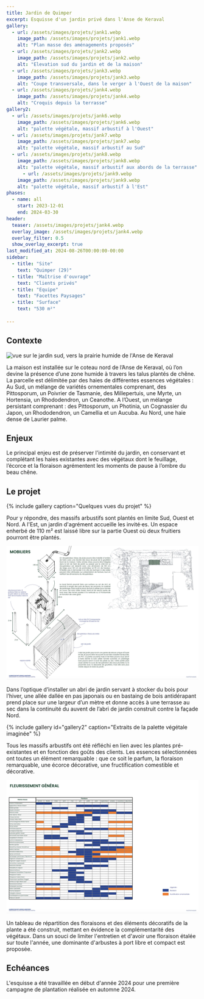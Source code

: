 ```yaml
---
title: Jardin de Quimper
excerpt: Esquisse d'un jardin privé dans l'Anse de Keraval
gallery:
  - url: /assets/images/projets/jank1.webp
    image_path: /assets/images/projets/jank1.webp
    alt: "Plan masse des aménagements proposés"
  - url: /assets/images/projets/jank2.webp
    image_path: /assets/images/projets/jank2.webp
    alt: "Elevation sud du jardin et de la maison"
  - url: /assets/images/projets/jank3.webp
    image_path: /assets/images/projets/jank3.webp
    alt: "Coupe transversale, dans le verger à l'Ouest de la maison"
  - url: /assets/images/projets/jank4.webp
    image_path: /assets/images/projets/jank4.webp
    alt: "Croquis depuis la terrasse" 
gallery2:
  - url: /assets/images/projets/jank6.webp
    image_path: /assets/images/projets/jank6.webp
    alt: "palette végétale, massif arbustif à l'Ouest"
  - url: /assets/images/projets/jank7.webp
    image_path: /assets/images/projets/jank7.webp
    alt: "palette végétale, massif arbustif au Sud"
  - url: /assets/images/projets/jank8.webp
    image_path: /assets/images/projets/jank8.webp
    alt: "palette végétale, massif arbustif aux abords de la terrasse"
      - url: /assets/images/projets/jank9.webp
    image_path: /assets/images/projets/jank9.webp
    alt: "palette végétale, massif arbustif à l'Est"
phases:
  - name: all
    start: 2023-12-01
    end: 2024-03-30
header:
  teaser: /assets/images/projets/jank4.webp
  overlay_image: /assets/images/projets/jank4.webp
  overlay_filter: 0.5
  show_overlay_excerpt: true
last_modified_at: 2024-08-26T00:00:00-00:00
sidebar:
  - title: "Site"
    text: "Quimper (29)"
  - title: "Maîtrise d'ouvrage"
    text: "Clients privés"
  - title: "Equipe"
    text: "Facettes Paysages"
  - title: "Surface"
    text: "530 m²"

---
```

## Contexte

![vue sur le jardin sud, vers la prairie humide de l'Anse de Keraval](/assets/images/projets/jank0.png)

La maison est installée sur le coteau nord de l’Anse de Keraval, où l’on devine la présence d’une zone humide à travers les talus plantés de chêne.
La parcelle est délimitée par des haies de différentes essences végétales :
Au Sud, un mélange de variétés ornementales comprenant, des Pittosporum, un Poivrier de Tasmanie, des Millepertuis, une Myrte, un Hortensia, un Rhododendron, un Ceanothe.
A l’Ouest, un mélange persistant comprenant : des Pittosporum, un Photinia, un Cognassier du Japon, un Rhododendron, un Camellia et un Aucuba.
Au Nord, une haie dense de Laurier palme.


## Enjeux

Le principal enjeu est de préserver l'intimité du jardin, en conservant et complétant les haies existantes avec des végétaux dont le feuillage, l’écorce et la floraison agrémentent les moments de pause à l’ombre du beau chêne.

## Le projet

{% include gallery caption="Quelques vues du projet" %}

Pour y répondre, des massifs arbustifs sont plantés en limite Sud, Ouest et Nord. A l'Est, un jardin d'agrément accueille les invité·es.
Un espace enherbé de 110 m² est laissé libre sur la partie Ouest où deux fruitiers pourront être plantés.

![axonométrie présentant la construction et l'installation d'un abri en bois avec récupérateur d'eau de pluie](/assets/images/projets/jank5.webp)

Dans l’optique d’installer un abri de jardin servant à stocker du bois pour l’hiver, une allée dallée en pas japonais ou en bastaing de bois antidérapant prend place sur une largeur d’un mètre et donne accès à une terrasse au sec dans la continuité du auvent de l’abri de jardin construit contre la façade Nord.

{% include gallery id="gallery2" caption="Extraits de la palette végétale imaginée" %}

Tous les massifs arbustifs ont été réfléchi en lien avec les plantes pré-existantes et en fonction des goûts des clients. 
Les essences sélectionnées ont toutes un élément remarquable : que ce soit le parfum, la floraison remarquable, une écorce décorative, une fructification comestible et décorative.

![tableau de répartition des floraisons et des éléments remarquables des plantes associées](/assets/images/projets/jank_palette.webp)

Un tableau de répartition des floraisons et des éléments décoratifs de la plante a été construit, mettant en évidence la complémentarité des végétaux.
Dans un souci de limiter l'entretien et d'avoir une floraison étalée sur toute l'année, une dominante d'arbustes à port libre et compact est proposée.

## Echéances

L'esquisse a été travaillée en début d'année 2024 pour une première campagne de plantation réalisée en automne 2024.
